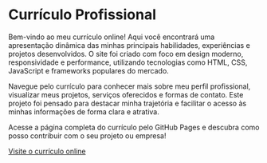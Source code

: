 # Currículo Profissional

Bem-vindo ao meu currículo online! Aqui você encontrará uma apresentação dinâmica das minhas principais habilidades, experiências e projetos desenvolvidos. O site foi criado com foco em design moderno, responsividade e performance, utilizando tecnologias como HTML, CSS, JavaScript e frameworks populares do mercado.

Navegue pelo currículo para conhecer mais sobre meu perfil profissional, visualizar meus projetos, serviços oferecidos e formas de contato. Este projeto foi pensado para destacar minha trajetória e facilitar o acesso às minhas informações de forma clara e atrativa.

Acesse a página completa do currículo pelo GitHub Pages e descubra como posso contribuir com o seu projeto ou empresa!

[Visite o currículo online](https://SEU_USUARIO.github.io/NOME_DO_REPOSITORIO)
